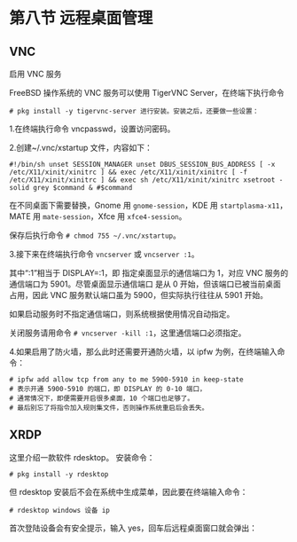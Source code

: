 # 第八节 远程桌面管理

## VNC

启用 VNC 服务

FreeBSD 操作系统的 VNC 服务可以使用 TigerVNC Server，在终端下执行命令

```
# pkg install -y tigervnc-server 进行安装。安装之后，还要做一些设置： 
```

1.在终端执行命令 vncpasswd，设置访问密码。

2.创建\~/.vnc/xstartup 文件，内容如下：

```
#!/bin/sh unset SESSION_MANAGER unset DBUS_SESSION_BUS_ADDRESS [ -x /etc/X11/xinit/xinitrc ] && exec /etc/X11/xinit/xinitrc [ -f /etc/X11/xinit/xinitrc ] && exec sh /etc/X11/xinit/xinitrc xsetroot -solid grey $command & #$command 
```

在不同桌面下需要替换，Gnome 用 `gnome-session`，KDE 用 `startplasma-x11`， MATE 用 `mate-session`，Xfce 用 `xfce4-session`。

保存后执行命令 `# chmod 755 ~/.vnc/xstartup`。

3.接下来在终端执行命令 `vncserver` 或 `vncserver :1`。

其中“:1”相当于 DISPLAY=:1，即 指定桌面显示的通信端口为 1，对应 VNC 服务的通信端口为 5901。尽管桌面显示通信端口 是从 0 开始，但该端口已被当前桌面占用，因此 VNC 服务默认端口虽为 5900，但实际执行往往从 5901 开始。

如果启动服务时不指定通信端口，则系统根据使用情况自动指定。

关闭服务请用命令 `# vncserver -kill :1`，这里通信端口必须指定。

4.如果启用了防火墙，那么此时还需要开通防火墙，以 ipfw 为例，在终端输入命令：

```
# ipfw add allow tcp from any to me 5900-5910 in keep-state 
# 表示开通 5900-5910 的端口，即 DISPLAY 的 0-10 端口，
# 通常情况下，即便需要开启很多桌面，10 个端口也足够了。
# 最后别忘了将指令加入规则集文件，否则操作系统重启后会丢失。
```

## XRDP

这里介绍一款软件 rdesktop。 安装命令：

```
# pkg install -y rdesktop 
```

但 rdesktop 安装后不会在系统中生成菜单，因此要在终端输入命令：

```
# rdesktop windows 设备 ip 
```

首次登陆设备会有安全提示，输入 yes，回车后远程桌面窗口就会弹出：
